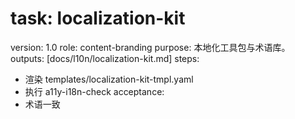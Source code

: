 # task: localization-kit

version: 1.0
role: content-branding
purpose: 本地化工具包与术语库。
outputs: [docs/l10n/localization-kit.md]
steps:

- 渲染 templates/localization-kit-tmpl.yaml
- 执行 a11y-i18n-check
  acceptance:
- 术语一致
